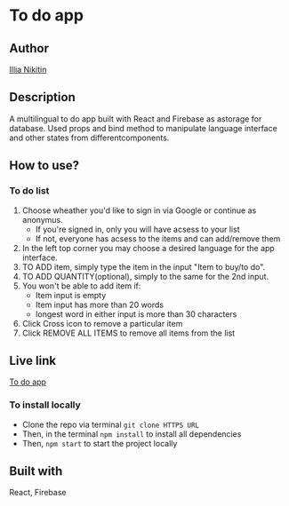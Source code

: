 # To do app

## Author
[Illia Nikitin](https://illiaweb.dev/)

## Description
A multilingual to do app built with React and Firebase as astorage for database. Used props and bind method to manipulate language interface and other states from differentcomponents.

## How to use?

### To do list
1. Choose wheather you'd like to sign in via Google or continue as anonymus.
	* If you're signed in, only you will have acsess to your list
	* If not, everyone has acsess to the items and can add/remove them
2. In the left top corner you may choose a desired language for the app interface.
3. TO ADD item, simply type the item in the input "Item to buy/to do".
4. TO ADD QUANTITY(optional), simply to the same for the 2nd input.
5. You won't be able to add item if:
	* Item input is empty
	* Item input has more than 20 words
	* longest word in either input is more than 30 characters
4. Click Cross icon to remove a particular item
5. Click REMOVE ALL ITEMS to remove all items from the list

## Live link
[To do app](https://illia16.github.io/toDoApp/)

### To install locally
* Clone the repo via terminal `git clone HTTPS URL`
* Then, in the terminal `npm install` to install all dependencies
* Then, `npm start` to start the project locally

## Built with
React, Firebase


